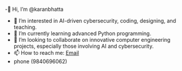 -👋 Hi, I’m @karanbhatta  
- 👀 I’m interested in AI-driven cybersecurity, coding, designing, and teaching.  
- 🌱 I’m currently learning advanced Python programming.  
- 💞️ I’m looking to collaborate on innovative computer engineering projects, especially those involving AI and cybersecurity.  
- 📫 How to reach me: [Email](mailto:bhattkaran2295@gmail.com)
- phone (9840696062)


<!---
karanbhatta/karanbhatta is a ✨ special ✨ repository because its `README.md` (this file) appears on your GitHub profile.
You can click the Preview link to take a look at your changes.
--->
